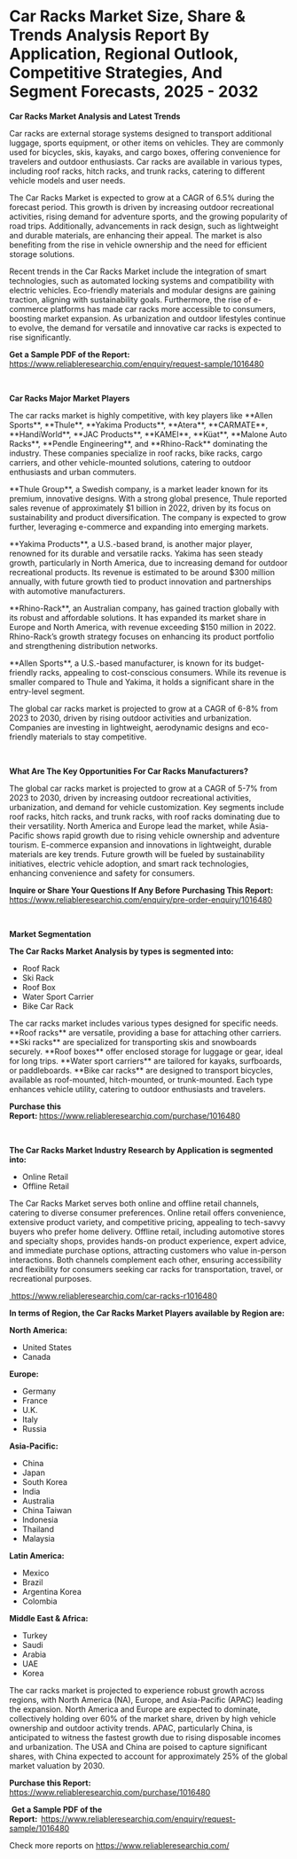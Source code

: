 <p><h1>Car Racks Market Size, Share & Trends Analysis Report By Application, Regional Outlook, Competitive Strategies, And Segment Forecasts, 2025 - 2032</h1></p><p><strong>Car Racks Market Analysis and Latest Trends</strong></p>
<p><p>Car racks are external storage systems designed to transport additional luggage, sports equipment, or other items on vehicles. They are commonly used for bicycles, skis, kayaks, and cargo boxes, offering convenience for travelers and outdoor enthusiasts. Car racks are available in various types, including roof racks, hitch racks, and trunk racks, catering to different vehicle models and user needs.</p><p>The Car Racks Market is expected to grow at a CAGR of 6.5% during the forecast period. This growth is driven by increasing outdoor recreational activities, rising demand for adventure sports, and the growing popularity of road trips. Additionally, advancements in rack design, such as lightweight and durable materials, are enhancing their appeal. The market is also benefiting from the rise in vehicle ownership and the need for efficient storage solutions.</p><p>Recent trends in the Car Racks Market include the integration of smart technologies, such as automated locking systems and compatibility with electric vehicles. Eco-friendly materials and modular designs are gaining traction, aligning with sustainability goals. Furthermore, the rise of e-commerce platforms has made car racks more accessible to consumers, boosting market expansion. As urbanization and outdoor lifestyles continue to evolve, the demand for versatile and innovative car racks is expected to rise significantly.</p></p>
<p><strong>Get a Sample PDF of the Report:&nbsp;</strong> <a href="https://www.reliableresearchiq.com/enquiry/request-sample/1016480?utm_campaign=1996&utm_medium=2&utm_source=Github&utm_content=ia&utm_term=22012025&utm_id=car-racks">https://www.reliableresearchiq.com/enquiry/request-sample/1016480</a></p>
<p>&nbsp;</p>
<p><strong>Car Racks Major Market Players</strong></p>
<p><p>The car racks market is highly competitive, with key players like **Allen Sports**, **Thule**, **Yakima Products**, **Atera**, **CARMATE**, **HandiWorld**, **JAC Products**, **KAMEI**, **Küat**, **Malone Auto Racks**, **Pendle Engineering**, and **Rhino-Rack** dominating the industry. These companies specialize in roof racks, bike racks, cargo carriers, and other vehicle-mounted solutions, catering to outdoor enthusiasts and urban commuters.</p><p>**Thule Group**, a Swedish company, is a market leader known for its premium, innovative designs. With a strong global presence, Thule reported sales revenue of approximately $1 billion in 2022, driven by its focus on sustainability and product diversification. The company is expected to grow further, leveraging e-commerce and expanding into emerging markets.</p><p>**Yakima Products**, a U.S.-based brand, is another major player, renowned for its durable and versatile racks. Yakima has seen steady growth, particularly in North America, due to increasing demand for outdoor recreational products. Its revenue is estimated to be around $300 million annually, with future growth tied to product innovation and partnerships with automotive manufacturers.</p><p>**Rhino-Rack**, an Australian company, has gained traction globally with its robust and affordable solutions. It has expanded its market share in Europe and North America, with revenue exceeding $150 million in 2022. Rhino-Rack’s growth strategy focuses on enhancing its product portfolio and strengthening distribution networks.</p><p>**Allen Sports**, a U.S.-based manufacturer, is known for its budget-friendly racks, appealing to cost-conscious consumers. While its revenue is smaller compared to Thule and Yakima, it holds a significant share in the entry-level segment.</p><p>The global car racks market is projected to grow at a CAGR of 6-8% from 2023 to 2030, driven by rising outdoor activities and urbanization. Companies are investing in lightweight, aerodynamic designs and eco-friendly materials to stay competitive.</p></p>
<p>&nbsp;</p>
<p><strong>What Are The Key Opportunities For Car Racks Manufacturers?</strong></p>
<p><p>The global car racks market is projected to grow at a CAGR of 5-7% from 2023 to 2030, driven by increasing outdoor recreational activities, urbanization, and demand for vehicle customization. Key segments include roof racks, hitch racks, and trunk racks, with roof racks dominating due to their versatility. North America and Europe lead the market, while Asia-Pacific shows rapid growth due to rising vehicle ownership and adventure tourism. E-commerce expansion and innovations in lightweight, durable materials are key trends. Future growth will be fueled by sustainability initiatives, electric vehicle adoption, and smart rack technologies, enhancing convenience and safety for consumers.</p></p>
<p><strong>Inquire or Share Your Questions If Any Before Purchasing This Report:</strong> <a href="https://www.reliableresearchiq.com/enquiry/pre-order-enquiry/1016480?utm_campaign=1996&utm_medium=2&utm_source=Github&utm_content=ia&utm_term=22012025&utm_id=car-racks">https://www.reliableresearchiq.com/enquiry/pre-order-enquiry/1016480</a></p>
<p>&nbsp;</p>
<p><strong>Market Segmentation</strong></p>
<p><strong>The Car Racks Market Analysis by types is segmented into:</strong></p>
<p><ul><li>Roof Rack</li><li>Ski Rack</li><li>Roof Box</li><li>Water Sport Carrier</li><li>Bike Car Rack</li></ul></p>
<p><p>The car racks market includes various types designed for specific needs. **Roof racks** are versatile, providing a base for attaching other carriers. **Ski racks** are specialized for transporting skis and snowboards securely. **Roof boxes** offer enclosed storage for luggage or gear, ideal for long trips. **Water sport carriers** are tailored for kayaks, surfboards, or paddleboards. **Bike car racks** are designed to transport bicycles, available as roof-mounted, hitch-mounted, or trunk-mounted. Each type enhances vehicle utility, catering to outdoor enthusiasts and travelers.</p></p>
<p><strong>Purchase this Report:&nbsp;</strong><a href="https://www.reliableresearchiq.com/purchase/1016480?utm_campaign=1996&utm_medium=2&utm_source=Github&utm_content=ia&utm_term=22012025&utm_id=car-racks">https://www.reliableresearchiq.com/purchase/1016480</a></p>
<p>&nbsp;</p>
<p><strong>The Car Racks Market Industry Research by Application is segmented into:</strong></p>
<p><ul><li>Online Retail</li><li>Offline Retail</li></ul></p>
<p><p>The Car Racks Market serves both online and offline retail channels, catering to diverse consumer preferences. Online retail offers convenience, extensive product variety, and competitive pricing, appealing to tech-savvy buyers who prefer home delivery. Offline retail, including automotive stores and specialty shops, provides hands-on product experience, expert advice, and immediate purchase options, attracting customers who value in-person interactions. Both channels complement each other, ensuring accessibility and flexibility for consumers seeking car racks for transportation, travel, or recreational purposes.</p></p>
<p><a href="https://www.reliableresearchiq.com/car-racks-r1016480?utm_campaign=1996&utm_medium=2&utm_source=Github&utm_content=ia&utm_term=22012025&utm_id=car-racks">&nbsp;https://www.reliableresearchiq.com/car-racks-r1016480</a></p>
<p><strong>In terms of Region, the Car Racks Market Players available by Region are:</strong></p>
<p>
    <p> <strong> North America: </strong>
        <ul>
            <li>United States</li>
            <li>Canada</li>
        </ul>
        </p> 
    <p> <strong> Europe: </strong>
        <ul>
            <li>Germany</li>
            <li>France</li>
            <li>U.K.</li>
            <li>Italy</li>
            <li>Russia</li>
        </ul>
        </p> 
    <p> <strong> Asia-Pacific: </strong>
        <ul>
            <li>China</li>
            <li>Japan</li>
            <li>South Korea</li>
            <li>India</li>
            <li>Australia</li>
            <li>China Taiwan</li>
            <li>Indonesia</li>
            <li>Thailand</li>
            <li>Malaysia</li>
        </ul>
        </p> 
    <p> <strong> Latin America: </strong>
        <ul>
            <li>Mexico</li>
            <li>Brazil</li>
            <li>Argentina Korea</li>
            <li>Colombia</li>
        </ul>
        </p> 
    <p> <strong> Middle East & Africa: </strong>
        <ul>
            <li>Turkey</li>
            <li>Saudi</li>
            <li>Arabia</li>
            <li>UAE</li>
            <li>Korea</li>
        </ul>
    </p>
    </p>
<p><p>The car racks market is projected to experience robust growth across regions, with North America (NA), Europe, and Asia-Pacific (APAC) leading the expansion. North America and Europe are expected to dominate, collectively holding over 60% of the market share, driven by high vehicle ownership and outdoor activity trends. APAC, particularly China, is anticipated to witness the fastest growth due to rising disposable incomes and urbanization. The USA and China are poised to capture significant shares, with China expected to account for approximately 25% of the global market valuation by 2030.</p></p>
<p><strong>Purchase this Report: </strong><a href="https://www.reliableresearchiq.com/purchase/1016480?utm_campaign=1996&utm_medium=2&utm_source=Github&utm_content=ia&utm_term=22012025&utm_id=car-racks">https://www.reliableresearchiq.com/purchase/1016480</a></p>
<p>&nbsp;<strong>Get a Sample PDF of the Report:&nbsp;&nbsp;</strong><a href="https://www.reliableresearchiq.com/enquiry/request-sample/1016480?utm_campaign=1996&utm_medium=2&utm_source=Github&utm_content=ia&utm_term=22012025&utm_id=car-racks">https://www.reliableresearchiq.com/enquiry/request-sample/1016480</a></p>
<p><strong></strong></p>
<p>Check more reports on <a href="https://www.reliableresearchiq.com/?utm_campaign=1996&utm_medium=2&utm_source=Github&utm_content=ia&utm_term=22012025&utm_id=car-racks">https://www.reliableresearchiq.com/</a></p>